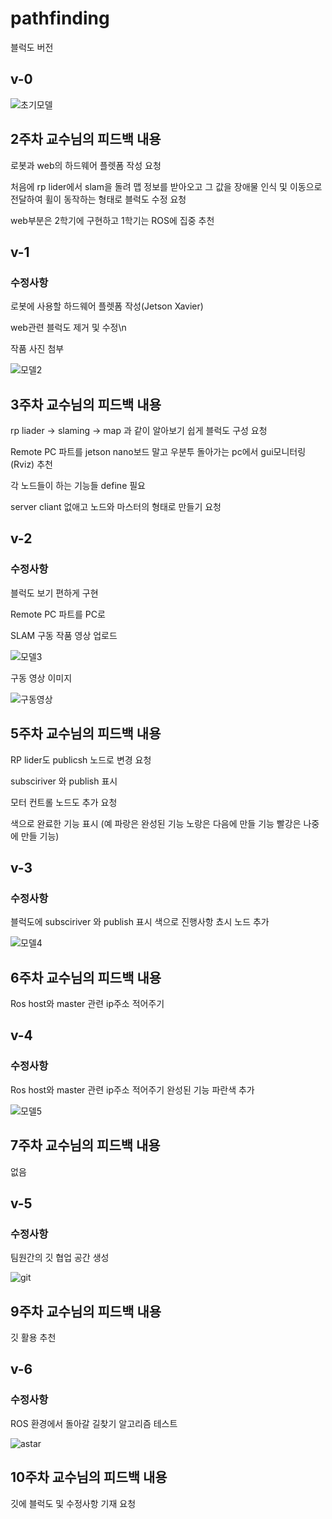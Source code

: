 # pathfinding

블럭도 버전

## v-0

![초기모델](https://user-images.githubusercontent.com/86651809/168045285-6d0701d6-00d3-491a-9ba0-307cd29ebb0b.JPG)

## 2주차 교수님의 피드백 내용
로봇과 web의 하드웨어 플렛폼 작성 요청

처음에 rp lider에서 slam을 돌려 맵 정보를 받아오고 그 값을 장애물 인식 및 이동으로 전달하여 휠이 동작하는 형태로 블럭도 수정 요청 

web부분은 2학기에 구현하고 1학기는 ROS에 집중 추천

## v-1

### 수정사항
로봇에 사용할 하드웨어 플렛폼 작성(Jetson Xavier)

web관련 블럭도 제거 및 수정\n

작품 사진 첨부

![모델2](https://user-images.githubusercontent.com/86651809/168053988-410f9912-c7b6-450a-a028-ebb65804f97e.JPG)

## 3주차 교수님의 피드백 내용
rp liader -> slaming -> map 과 같이 알아보기 쉽게 블럭도 구성 요청

Remote PC 파트를 jetson nano보드 말고 우분투 돌아가는 pc에서 gui모니터링(Rviz) 추천

각 노드들이 하는 기능들 define 필요 

server cliant 없애고 노드와 마스터의 형태로 만들기 요청

## v-2

### 수정사항
블럭도 보기 편하게 구현

Remote PC 파트를 PC로 

SLAM 구동 작품 영상 업로드 

![모델3](https://user-images.githubusercontent.com/86651809/168058432-46b3e1d4-476b-4d52-9331-e786155999fe.JPG)

구동 영상 이미지

![구동영상](https://user-images.githubusercontent.com/86651809/168060073-2a84af30-0410-4837-ac42-2eb4aff65e9c.JPG)


## 5주차 교수님의 피드백 내용

RP lider도 publicsh 노드로 변경 요청

subsciriver 와 publish 표시

모터 컨트롤 노드도 추가 요청

색으로 완료한 기능 표시 (예 파랑은 완성된 기능 노랑은 다음에 만들 기능 빨강은 나중에 만들 기능)


## v-3

### 수정사항
블럭도에 subsciriver 와 publish 표시
색으로 진행사항 쵸시 
노드 추가

![모델4](https://user-images.githubusercontent.com/86651809/168063861-c345e8fc-1a88-454f-9cbf-a84cf0267ab7.JPG)

## 6주차 교수님의 피드백 내용

Ros host와 master 관련 ip주소 적어주기

## v-4

### 수정사항
Ros host와 master 관련 ip주소 적어주기
완성된 기능 파란색 추가

![모델5](https://user-images.githubusercontent.com/86651809/168065864-6ffc0cc6-0cd4-4759-af1b-f0115c2b0b7f.JPG)

## 7주차 교수님의 피드백 내용

없음

## v-5

### 수정사항
팀원간의 깃 협업 공간 생성 

![git](https://user-images.githubusercontent.com/86651809/168180682-60dd5e6b-bf6b-4137-b0e2-9584c2f4d104.png)

## 9주차 교수님의 피드백 내용

깃 활용 추천

## v-6

### 수정사항
ROS 환경에서 돌아갈 길찾기 알고리즘 테스트

![astar](https://user-images.githubusercontent.com/86651809/168180958-9062496e-9b5b-4d4b-86d1-80e086d134af.png)


## 10주차 교수님의 피드백 내용

깃에 블럭도 및 수정사항 기재 요청

